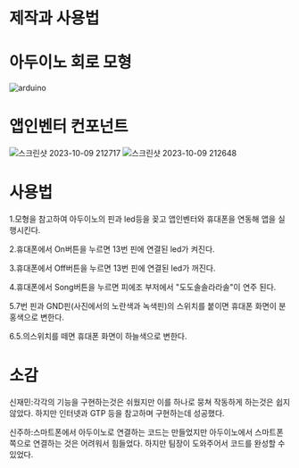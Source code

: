 # 제작과 사용법

# 아두이노 회로 모형
![arduino](https://github.com/asudhgjhasfklj/team/assets/127822717/e14f0639-06ae-4428-8f84-f7ddd82f8d52)

# 앱인벤터 컨포넌트
![스크린샷 2023-10-09 212717](https://github.com/asudhgjhasfklj/team/assets/127822717/6b976ace-6062-47ca-b38a-7db4bd8ebf71)
![스크린샷 2023-10-09 212648](https://github.com/asudhgjhasfklj/team/assets/127822717/2608392d-0712-4f13-83d8-7e5530941288)

# 사용법
1.모형을 참고하여 아두이노의 핀과 led등을 꽂고 앱인벤터와 휴대폰을 연동해 앱을 실행시킨다.

2.휴대폰에서 On버튼을 누르면 13번 핀에 연결된 led가 켜진다.

3.휴대폰에서 Off버튼을 누르면 13번 핀에 연결된 led가 꺼진다.

4.휴대폰에서 Song버튼을 누르면 피에조 부저에서 "도도솔솔라라솔"이 연주 된다.

5.7번 핀과 GND핀(사진에서의 노란색과 녹색핀)의 스위치를 붙이면 휴대폰 화면이 분홍색으로 변한다.

6.5.의스위치를 떼면 휴대폰 화면이 하늘색으로 변한다.

# 소감

신재민:각각의 기능을 구현하는것은 쉬웠지만 이를 하나로 뭉쳐 작동하게 하는것은 쉽지 않았다. 하지만 인터넷과 GTP 등을 참고하며 구현하는데 성공했다.

신주하:스마트폰에서 아두이노로 연결하는 코드는 만들었지만 아두이노에서 스마트폰쪽으로 연결하는 것은 어려워서 힘들었다. 하지만 팀장이 도와주어서 코드를 완성할 수 있었다.

